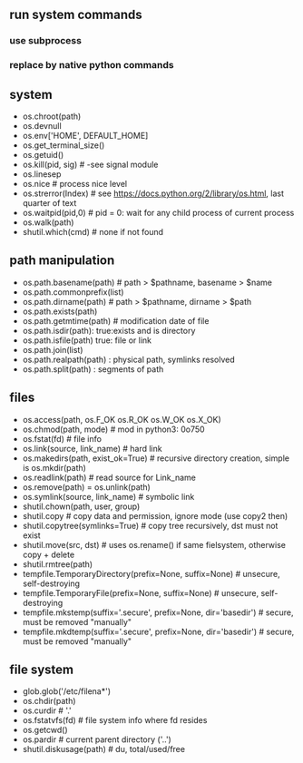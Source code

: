 
## run system commands

### use subprocess

### replace by native python commands

## system
* os.chroot(path)
* os.devnull
* os.env['HOME', DEFAULT_HOME]
* os.get_terminal_size()
* os.getuid()
* os.kill(pid, sig) # -see signal module
* os.linesep
* os.nice			# process nice level
* os.strerror(Index) #  see https://docs.python.org/2/library/os.html, last quarter of text
* os.waitpid(pid,0)  # pid = 0: wait for any child process of current process 
* os.walk(path)
* shutil.which(cmd) # none if not found

## path manipulation
* os.path.basename(path)  # path > $pathname, basename > $name
* os.path.commonprefix(list)
* os.path.dirname(path)   # path > $pathname, dirname  > $path
* os.path.exists(path) 
* os.path.getmtime(path) # modification date of file
* os.path.isdir(path): true:exists and is directory
* os.path.isfile(path) true: file or link
* os.path.join(list)
* os.path.realpath(path) : physical path, symlinks resolved
* os.path.split(path) : segments of path

## files
* os.access(path, os.F_OK os.R_OK os.W_OK os.X_OK)
* os.chmod(path, mode)  # mod in python3: 0o750
* os.fstat(fd)	# file info
* os.link(source, link_name)	# hard link
* os.makedirs(path, exist_ok=True) # recursive directory creation, simple is os.mkdir(path)
* os.readlink(path) # read source for Link_name
* os.remove(path) = os.unlink(path)
* os.symlink(source, link_name) # symbolic link
* shutil.chown(path, user, group)	
* shutil.copy	# copy data and permission, ignore mode (use copy2 then)
* shutil.copytree(symlinks=True) # copy tree recursively, dst must not exist
* shutil.move(src, dst) # uses os.rename() if same fielsystem, otherwise copy + delete
* shutil.rmtree(path)
* tempfile.TemporaryDirectory(prefix=None, suffix=None) # unsecure, self-destroying
* tempfile.TemporaryFile(prefix=None, suffix=None) # unsecure, self-destroying
* tempfile.mkstemp(suffix='.secure', prefix=None, dir='basedir')		# secure, must be removed "manually"
* tempfile.mkdtemp(suffix='.secure', prefix=None, dir='basedir')		# secure, must be removed "manually"

## file system
* glob.glob('/etc/filena*')
* os.chdir(path)
* os.curdir # '.'
* os.fstatvfs(fd)  # file system info where fd resides
* os.getcwd()
* os.pardir # current parent directory ('..')
* shutil.diskusage(path) # du, total/used/free
